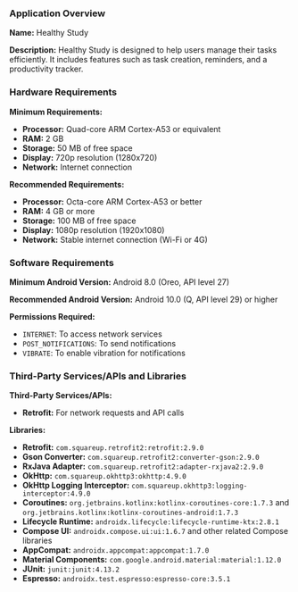 ### Application Overview

**Name:** Healthy Study

**Description:** Healthy Study is designed to help users manage their tasks efficiently. It includes features such as task creation, reminders, and a productivity tracker.

### Hardware Requirements

**Minimum Requirements:**
- **Processor:** Quad-core ARM Cortex-A53 or equivalent
- **RAM:** 2 GB
- **Storage:** 50 MB of free space
- **Display:** 720p resolution (1280x720)
- **Network:** Internet connection

**Recommended Requirements:**
- **Processor:** Octa-core ARM Cortex-A53 or better
- **RAM:** 4 GB or more
- **Storage:** 100 MB of free space
- **Display:** 1080p resolution (1920x1080)
- **Network:** Stable internet connection (Wi-Fi or 4G)

### Software Requirements

**Minimum Android Version:** Android 8.0 (Oreo, API level 27)

**Recommended Android Version:** Android 10.0 (Q, API level 29) or higher

**Permissions Required:**
- `INTERNET`: To access network services
- `POST_NOTIFICATIONS`: To send notifications
- `VIBRATE`: To enable vibration for notifications

### Third-Party Services/APIs and Libraries

**Third-Party Services/APIs:**
- **Retrofit:** For network requests and API calls

**Libraries:**
- **Retrofit:** `com.squareup.retrofit2:retrofit:2.9.0`
- **Gson Converter:** `com.squareup.retrofit2:converter-gson:2.9.0`
- **RxJava Adapter:** `com.squareup.retrofit2:adapter-rxjava2:2.9.0`
- **OkHttp:** `com.squareup.okhttp3:okhttp:4.9.0`
- **OkHttp Logging Interceptor:** `com.squareup.okhttp3:logging-interceptor:4.9.0`
- **Coroutines:** `org.jetbrains.kotlinx:kotlinx-coroutines-core:1.7.3` and `org.jetbrains.kotlinx:kotlinx-coroutines-android:1.7.3`
- **Lifecycle Runtime:** `androidx.lifecycle:lifecycle-runtime-ktx:2.8.1`
- **Compose UI:** `androidx.compose.ui:ui:1.6.7` and other related Compose libraries
- **AppCompat:** `androidx.appcompat:appcompat:1.7.0`
- **Material Components:** `com.google.android.material:material:1.12.0`
- **JUnit:** `junit:junit:4.13.2`
- **Espresso:** `androidx.test.espresso:espresso-core:3.5.1`
